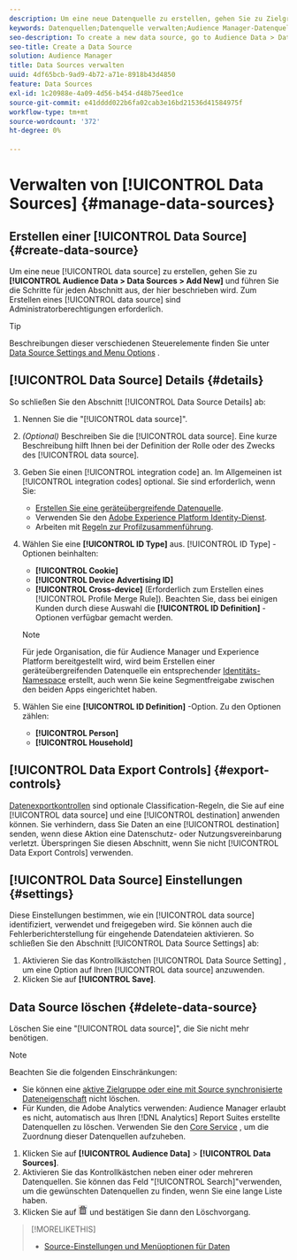 ```yaml
---
description: Um eine neue Datenquelle zu erstellen, gehen Sie zu Zielgruppendaten > Datenquellen > Neu hinzufügen und führen Sie die Schritte für jeden Abschnitt aus, der hier beschrieben wird. Zum Erstellen einer Datenquelle sind Administratorberechtigungen erforderlich.
keywords: Datenquellen;Datenquelle verwalten;Audience Manager-Datenquelle
seo-description: To create a new data source, go to Audience Data > Data Sources > Add New and complete the steps for each section described here. Administrator permissions are required to create a data source.
seo-title: Create a Data Source
solution: Audience Manager
title: Data Sources verwalten
uuid: 4df65bcb-9ad9-4b72-a71e-8918b43d4850
feature: Data Sources
exl-id: 1c20988e-4a09-4d56-b454-d48b75eed1ce
source-git-commit: e41dddd022b6fa02cab3e16bd21536d41584975f
workflow-type: tm+mt
source-wordcount: '372'
ht-degree: 0%

---
```


# Verwalten von [!UICONTROL Data Sources] {#manage-data-sources}

## Erstellen einer [!UICONTROL Data Source] {#create-data-source}

Um eine neue [!UICONTROL data source] zu erstellen, gehen Sie zu **[!UICONTROL Audience Data > Data Sources > Add New]** und führen Sie die Schritte für jeden Abschnitt aus, der hier beschrieben wird. Zum Erstellen eines [!UICONTROL data source] sind Administratorberechtigungen erforderlich.

<!-- create-datasource.xml -->

>[!TIP]
>
>Beschreibungen dieser verschiedenen Steuerelemente finden Sie unter [Data Source Settings and Menu Options](../features/datasources-list-and-settings.md#settings-menu-options) .

## [!UICONTROL Data Source] Details {#details}

So schließen Sie den Abschnitt [!UICONTROL Data Source Details] ab:

1. Nennen Sie die &quot;[!UICONTROL data source]&quot;.
1. *(Optional)* Beschreiben Sie die [!UICONTROL data source]. Eine kurze Beschreibung hilft Ihnen bei der Definition der Rolle oder des Zwecks des [!UICONTROL data source].
1. Geben Sie einen [!UICONTROL integration code] an. Im Allgemeinen ist [!UICONTROL integration codes] optional. Sie sind erforderlich, wenn Sie:

   * [Erstellen Sie eine geräteübergreifende Datenquelle](../features/profile-merge-rules/merge-rules-start.md#create-data-source).
   * Verwenden Sie den [Adobe Experience Platform Identity-Dienst](https://experienceleague.adobe.com/docs/id-service/using/home.html).
   * Arbeiten mit [Regeln zur Profilzusammenführung](../features/profile-merge-rules/merge-rules-start.md).

1. Wählen Sie eine **[!UICONTROL ID Type]** aus. [!UICONTROL ID Type] -Optionen beinhalten:

   * **[!UICONTROL Cookie]**
   * **[!UICONTROL Device Advertising ID]**
   * **[!UICONTROL Cross-device]** (Erforderlich zum Erstellen eines [!UICONTROL Profile Merge Rule]). Beachten Sie, dass bei einigen Kunden durch diese Auswahl die **[!UICONTROL ID Definition]** -Optionen verfügbar gemacht werden.

   >[!NOTE]
   >
   >Für jede Organisation, die für Audience Manager und Experience Platform bereitgestellt wird, wird beim Erstellen einer geräteübergreifenden Datenquelle ein entsprechender [Identitäts-Namespace](https://experienceleague.adobe.com/docs/experience-platform/identity/namespaces.html#manage-namespaces) erstellt, auch wenn Sie keine Segmentfreigabe zwischen den beiden Apps eingerichtet haben.

1. Wählen Sie eine **[!UICONTROL ID Definition]** -Option. Zu den Optionen zählen:

   * **[!UICONTROL Person]**
   * **[!UICONTROL Household]**

## [!UICONTROL Data Export Controls] {#export-controls}

[Datenexportkontrollen](../features/data-export-controls.md) sind optionale Classification-Regeln, die Sie auf eine [!UICONTROL data source] und eine [!UICONTROL destination] anwenden können. Sie verhindern, dass Sie Daten an eine [!UICONTROL destination] senden, wenn diese Aktion eine Datenschutz- oder Nutzungsvereinbarung verletzt. Überspringen Sie diesen Abschnitt, wenn Sie nicht [!UICONTROL Data Export Controls] verwenden.

## [!UICONTROL Data Source] Einstellungen {#settings}

Diese Einstellungen bestimmen, wie ein [!UICONTROL data source] identifiziert, verwendet und freigegeben wird. Sie können auch die Fehlerberichterstellung für eingehende Datendateien aktivieren. So schließen Sie den Abschnitt [!UICONTROL Data Source Settings] ab:

1. Aktivieren Sie das Kontrollkästchen [!UICONTROL Data Source Setting] , um eine Option auf Ihren [!UICONTROL data source] anzuwenden.
2. Klicken Sie auf **[!UICONTROL Save]**.

## Data Source löschen {#delete-data-source}

<!-- t_datasource_delete.xml -->

Löschen Sie eine &quot;[!UICONTROL data source]&quot;, die Sie nicht mehr benötigen.

>[!NOTE]
>
>Beachten Sie die folgenden Einschränkungen:
>
>* Sie können eine [aktive Zielgruppe oder eine mit Source synchronisierte Dateneigenschaft](../features/traits/client-activity-synced-audience-traits.md) nicht löschen.
>* Für Kunden, die Adobe Analytics verwenden: Audience Manager erlaubt es nicht, automatisch aus Ihren [!DNL Analytics] Report Suites erstellte Datenquellen zu löschen. Verwenden Sie den [Core Service](https://experienceleague.adobe.com/en/docs/core-services/interface/services/customer-attributes/attributes) , um die Zuordnung dieser Datenquellen aufzuheben.

1. Klicken Sie auf **[!UICONTROL Audience Data]** > **[!UICONTROL Data Sources]**.
1. Aktivieren Sie das Kontrollkästchen neben einer oder mehreren Datenquellen.
Sie können das Feld &quot;[!UICONTROL Search]&quot;verwenden, um die gewünschten Datenquellen zu finden, wenn Sie eine lange Liste haben.
1. Klicken Sie auf ![](assets/icon_trash.png) und bestätigen Sie dann den Löschvorgang.


>[!MORELIKETHIS]
>
>* [Source-Einstellungen und Menüoptionen für Daten](../features/datasources-list-and-settings.md#settings-menu-options)
